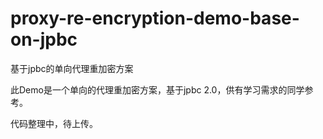 # proxy-re-encryption-demo-base-on-jpbc
基于jpbc的单向代理重加密方案

此Demo是一个单向的代理重加密方案，基于jpbc 2.0，供有学习需求的同学参考。

代码整理中，待上传。

